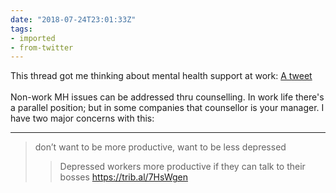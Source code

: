 ```yaml
---
date: "2018-07-24T23:01:33Z"
tags:
- imported
- from-twitter
---
```

This thread got me thinking about mental health support at work: [A tweet](/twitter/#/kxcii/status/1021534299982651396)\
\
Non-work MH issues can be addressed thru counselling. In work life there's a parallel position; but in some companies that counsellor is your manager. I have two major concerns with this:

---

> don’t want to be more productive, want to be less depressed
>
> > Depressed workers more productive if they can talk to their bosses https://trib.al/7HsWgen
